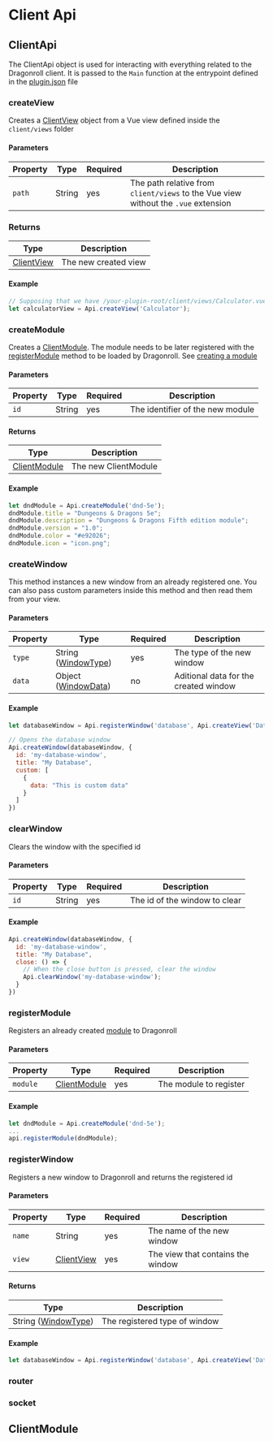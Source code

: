 # Client Api

## ClientApi

The ClientApi object is used for interacting with everything related to the Dragonroll client. It is passed to the `Main` function at the entrypoint defined in the [plugin.json](/plugin/plugin.json) file


### createView

Creates a [ClientView](#clientview) object from a Vue view defined inside the  `client/views` folder

#### Parameters

| Property | Type | Required | Description |
| -------- | ---- | -------- | ----------- |
| ``path`` | String | yes | The path relative from `client/views` to the Vue view without the `.vue` extension |

### Returns

| Type | Description |
| ---- | ----------- |
| [ClientView](#clientview) | The new created view |

#### Example

```js
// Supposing that we have /your-plugin-root/client/views/Calculator.vue
let calculatorView = Api.createView('Calculator');
```

### createModule

Creates a [ClientModule](#clientmodule). The module needs to be later registered with the [registerModule](#registermodule) method to be loaded by Dragonroll. See [creating a module]()

#### Parameters

| Property | Type | Required | Description |
| -------- | ---- | -------- | ----------- |
| ``id`` | String | yes | The identifier of the new module |

#### Returns

| Type | Description |
| ---- | ----------- |
| [ClientModule](#clientmodule) | The new ClientModule |

#### Example

```js
let dndModule = Api.createModule('dnd-5e');
dndModule.title = "Dungeons & Dragons 5e";
dndModule.description = "Dungeons & Dragons Fifth edition module";
dndModule.version = "1.0";
dndModule.color = "#e92026";
dndModule.icon = "icon.png";
```

### createWindow

This method instances a new window from an already registered one. You can also pass custom parameters inside this method and then read them from your view.

#### Parameters

| Property | Type | Required | Description |
| -------- | ---- | -------- | ----------- |
| ``type`` | String ([WindowType]()) | yes | The type of the new window |
| ``data`` | Object ([WindowData]()) | no | Aditional data for the created window |

#### Example

```js
let databaseWindow = Api.registerWindow('database', Api.createView('Database'));

// Opens the database window
Api.createWindow(databaseWindow, {
  id: 'my-database-window',
  title: "My Database",
  custom: [
    {
      data: "This is custom data"
    }
  ]
})
```

### clearWindow

Clears the window with the specified id

#### Parameters

| Property | Type | Required | Description |
| -------- | ---- | -------- | ----------- |
| ``id`` | String  | yes | The id of the window to clear |

#### Example

```js
Api.createWindow(databaseWindow, {
  id: 'my-database-window',
  title: "My Database",
  close: () => {
    // When the close button is pressed, clear the window
    Api.clearWindow('my-database-window');
  }
})
```


### registerModule

Registers an already created [module](#clientmodule) to Dragonroll

#### Parameters

| Property | Type | Required | Description |
| -------- | ---- | -------- | ----------- |
| ``module`` | [ClientModule](#clientmodule) | yes | The module to register |

#### Example

```js
let dndModule = Api.createModule('dnd-5e');
...
api.registerModule(dndModule);
```

### registerWindow

Registers a new window to Dragonroll and returns the registered id

#### Parameters

| Property | Type | Required | Description |
| -------- | ---- | -------- | ----------- |
| ``name`` | String | yes | The name of the new window |
| ``view`` | [ClientView](#clientview) | yes | The view that contains the window |

#### Returns

| Type | Description |
| ---- | ----------- |
| String ([WindowType](#windowpath)) | The registered type of window |

#### Example

```js
let databaseWindow = Api.registerWindow('database', Api.createView('Database'));
```

### router

### socket

## ClientModule